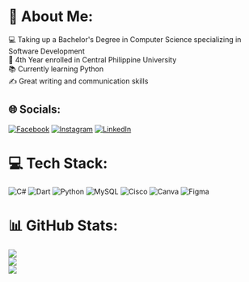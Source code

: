 # 💫 About Me:
💻 Taking up a Bachelor's Degree in Computer Science specializing in Software Development<br>🏫 4th Year enrolled in Central Philippine University<br>📚 Currently learning Python<br>✍️ Great writing and communication skills


## 🌐 Socials:
[![Facebook](https://img.shields.io/badge/Facebook-%231877F2.svg?logo=Facebook&logoColor=white)](https://www.facebook.com/cj.ruiz.583) [![Instagram](https://img.shields.io/badge/Instagram-%23E4405F.svg?logo=Instagram&logoColor=white)](https://instagram.com/jxkrz.u) [![LinkedIn](https://img.shields.io/badge/LinkedIn-%230077B5.svg?logo=linkedin&logoColor=white)](https://linkedin.com/in/christian-jake-ruiz) 

# 💻 Tech Stack:
![C#](https://img.shields.io/badge/c%23-%23239120.svg?style=for-the-badge&logo=csharp&logoColor=white) ![Dart](https://img.shields.io/badge/dart-%230175C2.svg?style=for-the-badge&logo=dart&logoColor=white) ![Python](https://img.shields.io/badge/python-3670A0?style=for-the-badge&logo=python&logoColor=ffdd54) ![MySQL](https://img.shields.io/badge/mysql-4479A1.svg?style=for-the-badge&logo=mysql&logoColor=white) ![Cisco](https://img.shields.io/badge/cisco-%23049fd9.svg?style=for-the-badge&logo=cisco&logoColor=black) ![Canva](https://img.shields.io/badge/Canva-%2300C4CC.svg?style=for-the-badge&logo=Canva&logoColor=white) ![Figma](https://img.shields.io/badge/figma-%23F24E1E.svg?style=for-the-badge&logo=figma&logoColor=white)
# 📊 GitHub Stats:
![](https://github-readme-stats.vercel.app/api?username=lvrjeno&theme=dark&hide_border=false&include_all_commits=false&count_private=false)<br/>
![](https://github-readme-streak-stats.herokuapp.com/?user=lvrjeno&theme=dark&hide_border=false)<br/>
![](https://github-readme-stats.vercel.app/api/top-langs/?username=lvrjeno&theme=dark&hide_border=false&include_all_commits=false&count_private=false&layout=compact)

<!-- Proudly created with GPRM ( https://gprm.itsvg.in ) -->
